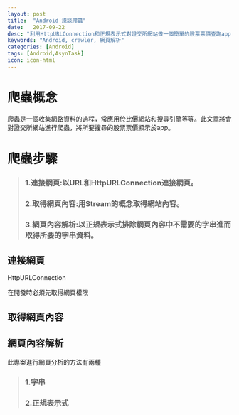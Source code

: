 ```yaml
---
layout: post
title:  "Android 淺談爬蟲"
date:   2017-09-22
desc: "利用HttpURLConnection和正規表示式對證交所網站做一個簡單的股票票價查詢app"
keywords: "Android, crawler, 網頁解析"
categories: [Android]
tags: [Android,AsynTask]
icon: icon-html
---
```


# 爬蟲概念
爬蟲是一個收集網路資料的過程，常應用於比價網站和搜尋引擎等等。此文章將會對證交所網站進行爬蟲，將所要搜尋的股票票價顯示於app。

# 爬蟲步驟

>### 1.連接網頁:以URL和HttpURLConnection連接網頁。
>### 2.取得網頁內容:用Stream的概念取得網站內容。
>### 3.網頁內容解析:以正規表示式排除網頁內容中不需要的字串進而取得所要的字串資料。

## 連接網頁
HttpURLConnection

在開發時必須先取得網頁權限

## 取得網頁內容

## 網頁內容解析
此專案進行網頁分析的方法有兩種
>### 1.字串
>### 2.正規表示式
